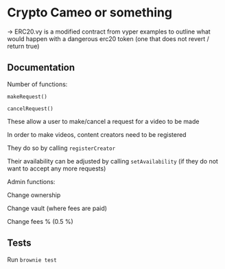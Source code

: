 # Crypto Cameo or something

-> ERC20.vy is a modified contract from vyper examples to outline what would happen with a dangerous erc20 token (one that does not revert / return true)


## Documentation

Number of functions:

`makeRequest()`

`cancelRequest()`

These allow a user to make/cancel a request for a video to be made


In order to make videos, content creators need to be registered

They do so by calling `registerCreator`

Their availability can be adjusted by calling `setAvailability` (if they do not want to accept any more requests)




Admin functions:

Change ownership

Change vault (where fees are paid)

Change fees % (0.5 %)


## Tests

Run `brownie test`
